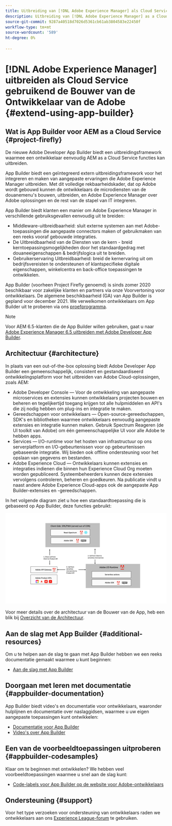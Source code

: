 ```yaml
---
title: Uitbreiding van [!DNL Adobe Experience Manager] als Cloud Service met Adobe Developer App Builder.
description: Uitbreiding van [!DNL Adobe Experience Manager] as a Cloud Service met Adobe ontwikkelaar App Builder.
source-git-commit: 9287a40518d7026d5361cb61ab3804583e22450f
workflow-type: tm+mt
source-wordcount: '589'
ht-degree: 0%

---
```



# [!DNL Adobe Experience Manager] uitbreiden als Cloud Service gebruikend de Bouwer van de Ontwikkelaar van de Adobe {#extend-using-app-builder}

## Wat is App Builder voor AEM as a Cloud Service {#project-firefly}

De nieuwe Adobe Developer App Builder biedt een uitbreidingsframework waarmee een ontwikkelaar eenvoudig AEM as a Cloud Service functies kan uitbreiden.

App Builder biedt een geïntegreerd extern uitbreidingsframework voor het integreren en maken van aangepaste ervaringen die Adobe Experience Manager uitbreiden. Met dit volledige rekbaarheidskader, dat op Adobe wordt gebouwd kunnen de ontwikkelaars de microdiensten van de douanemenu&#39;s bouwen, uitbreiden, en Adobe Experience Manager over Adobe oplossingen en de rest van de stapel van IT integreren.

App Builder biedt klanten een manier om Adobe Experience Manager in verschillende gebruiksgevallen eenvoudig uit te breiden:

* Middleware-uitbreidbaarheid: sluit externe systemen aan met Adobe-toepassingen die aangepaste connectors maken of gebruikmaken van een reeks vooraf gebouwde integraties.
* De Uitbreidbaarheid van de Diensten van de kern - breid kerntoepassingsmogelijkheden door het standaardgedrag met douaneeigenschappen &amp; bedrijfslogica uit te breiden.
* Gebruikerservaring Uitbreidbaarheid: breid de kernervaring uit om bedrijfsvereisten te ondersteunen of klantspecifieke digitale eigenschappen, winkelcentra en back-office toepassingen te ontwikkelen.

App Builder (voorheen Project Firefly genoemd) is sinds zomer 2020 beschikbaar voor zakelijke klanten en partners via onze Voorvertoning voor ontwikkelaars. De algemene beschikbaarheid (GA) van App Builder is gepland voor december 2021. We verwelkomen ontwikkelaars om App Builder uit te proberen via ons [proefprogramma](http://adobe.ly/appbuilder-trial).

>[!NOTE]
>
> Voor AEM 6.5-klanten die de App Builder willen gebruiken, gaat u naar [Adobe Experience Manager 6.5 uitbreiden met Adobe Developer App Builder](https://experienceleague.adobe.com/docs/experience-manager-65/developing/extending-aem/app-builder.html).

## Architectuur {#architecture}

In plaats van een out-of-the-box oplossing biedt Adobe Developer App Builder een gemeenschappelijk, consistent en gestandaardiseerd ontwikkelingsplatform voor het uitbreiden van Adobe Cloud-oplossingen, zoals AEM:

* Adobe Developer Console — Voor de ontwikkeling van aangepaste microservices en extensies kunnen ontwikkelaars projecten bouwen en beheren en tegelijkertijd toegang krijgen tot alle hulpmiddelen en API&#39;s die zij nodig hebben om plug-ins en integratie te maken.
* Gereedschappen voor ontwikkelaars — Open-source-gereedschappen, SDK&#39;s en bibliotheken waarmee ontwikkelaars eenvoudig aangepaste extensies en integratie kunnen maken. Gebruik Spectrum Reageren (de UI toolkit van Adobe) om één gemeenschappelijke UI voor alle Adobe te hebben apps.
* Services — I/O-runtime voor het hosten van infrastructuur op ons serverplatform en I/O-gebeurtenissen voor op gebeurtenissen gebaseerde integratie. Wij bieden ook offline ondersteuning voor het opslaan van gegevens en bestanden.
* Adobe Experience Cloud — Ontwikkelaars kunnen extensies en integraties indienen die binnen hun Experience Cloud Org moeten worden gepubliceerd. Systeembeheerders kunnen deze extensies vervolgens controleren, beheren en goedkeuren. Na publicatie vindt u naast andere Adobe Experience Cloud-apps ook de aangepaste App Builder-extensies en -gereedschappen.

In het volgende diagram ziet u hoe een standaardtoepassing die is gebaseerd op App Builder, deze functies gebruikt:

![Architectuur](/help/implementing/developing/extending/assets/firefly-architecture.jpg)

Voor meer details over de architectuur van de Bouwer van de App, heb een blik bij [Overzicht van de Architectuur](https://www.adobe.io/app-builder/docs/guides/).

## Aan de slag met App Builder {#additional-resources}

Om u te helpen aan de slag te gaan met App Builder hebben we een reeks documentatie gemaakt waarmee u kunt beginnen:

* [Aan de slag met App Builder](https://www.adobe.io/app-builder/docs/getting_started/)

## Doorgaan met leren met documentatie {#appbuilder-documentation}

App Builder biedt video&#39;s en documentatie voor ontwikkelaars, waaronder hulplijnen en documentatie over naslaggidsen, waarmee u uw eigen aangepaste toepassingen kunt ontwikkelen:

* [Documentatie voor App Builder](https://www.adobe.io/app-builder/docs/overview/)
* [Video&#39;s over App Builder](https://www.youtube.com/playlist?list=PLcVEYUqU7VRfDij-Jbjyw8S8EzW073F_o)

## Een van de voorbeeldtoepassingen uitproberen {#appbuilder-codesamples}

Klaar om te beginnen met ontwikkelen? We hebben veel voorbeeldtoepassingen waarmee u snel aan de slag kunt:

* [Code-labels voor App Builder op de website voor Adobe-ontwikkelaars](https://www.adobe.io/app-builder/docs/resources/)

## Ondersteuning {#support}

Voor het type verzoeken voor ondersteuning van ontwikkelaars raden we ontwikkelaars aan ons [Experience League-forum](https://experienceleaguecommunities.adobe.com/t5/project-firefly/ct-p/project-firefly) te gebruiken.
